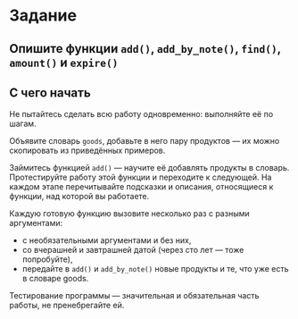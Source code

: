 # Задание

## Опишите функции `add()`, `add_by_note()`, `find()`, `amount()` и `expire()`

## С чего начать

Не пытайтесь сделать всю работу одновременно: выполняйте её по шагам.

Объявите словарь `goods`, добавьте в него пару продуктов — их можно скопировать из приведённых примеров.

Займитесь функцией `add()` — научите её добавлять продукты в словарь. Протестируйте работу этой функции и переходите к следующей. На каждом этапе перечитывайте подсказки и описания, относящиеся к функции, над которой вы работаете.

Каждую готовую функцию вызовите несколько раз с разными аргументами:

* с необязательными аргументами и без них,
* со вчерашней и завтрашней датой (через сто лет — тоже попробуйте),
* передайте в `add()` и `add_by_note()` новые продукты и те, что уже есть в словаре goods.

Тестирование программы — значительная и обязательная часть работы, не пренебрегайте ей.
